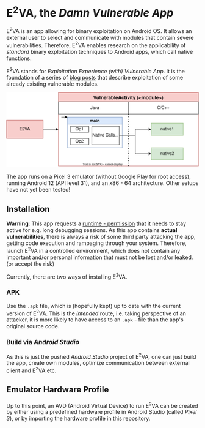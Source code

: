 # E<sup>2</sup>VA, the *Damn Vulnerable App*

E<sup>2</sup>VA is an app allowing for binary exploitation on Android OS. It allows an external user to select and communicate with modules that contain severe vulnerabilities. Therefore, E<sup>2</sup>VA enables research on the applicability of *standard* binary exploitation techniques to Android apps, which call native functions.

E<sup>2</sup>VA stands for *Exploitation Experience (with) Vulnerable App*. It is the foundation of a series of [blog posts](https://lolcads.github.io/posts/2022/11/diving_into_the_art_of_userspace_exploitation_under_android/) that describe exploitation of some already existing vulnerable modules. 

![E2VA Architecture](https://raw.githubusercontent.com/fkie-cad/eeva/main/assets/eeva.svg)

The app runs on a Pixel 3 emulator (without Google Play for root access), running Android 12 (API level 31), and an x86 - 64 architecture. Other setups have not yet been tested!

## Installation

**Warning**: This app requests a [runtime - permission](https://developer.android.com/reference/android/provider/Settings.html#ACTION_MANAGE_OVERLAY_PERMISSION) that it needs to stay active for e.g. long debugging sessions. As this app contains **actual vulnerabilities**, there is always a risk of some third party attacking the app, getting code execution and rampaging through your system. Therefore, launch E<sup>2</sup>VA in a controlled environment, which does not contain any important and/or personal information that must not be lost and/or leaked. (or accept the risk)

Currently, there are two ways of installing E<sup>2</sup>VA.

### APK

Use the `.apk` file, which is (hopefully kept) up to date with the current version of E<sup>2</sup>VA. This is the *intended* route, i.e. taking perspective of an attacker, it is more likely to have access to an `.apk` - file than the app's original source code.

### Build via *Android Studio*

As this is just the pushed [*Android Studio*](https://developer.android.com/studio) project of E<sup>2</sup>VA, one can just build the app, create own modules, optimize communication between external client and E<sup>2</sup>VA etc.

## Emulator Hardware Profile

Up to this point, an AVD (Android Virtual Device) to run E<sup>2</sup>VA can be created by either using a predefined hardware profile in Android Studio (called *Pixel 3*), or by importing the hardware profile in this repository.
